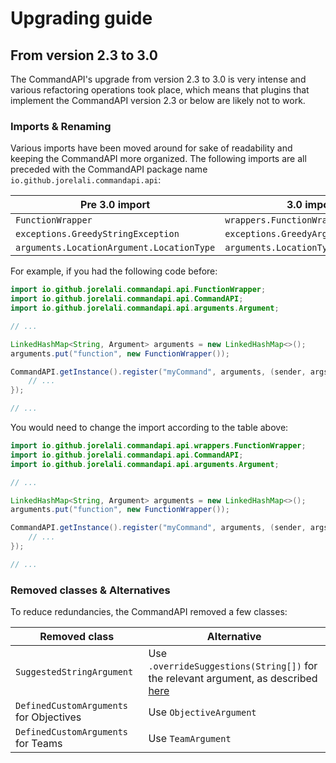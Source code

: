 # Upgrading guide

## From version 2.3 to 3.0

The CommandAPI's upgrade from version 2.3 to 3.0 is very intense and various refactoring operations took place, which means that plugins that implement the CommandAPI version 2.3 or below are likely not to work.

### Imports & Renaming

Various imports have been moved around for sake of readability and keeping the CommandAPI more organized. The following imports are all preceded with the CommandAPI package name `io.github.jorelali.commandapi.api`:

| Pre 3.0 import                            | 3.0 import                           |
| ----------------------------------------- | ------------------------------------ |
| `FunctionWrapper`                         | `wrappers.FunctionWrapper`           |
| `exceptions.GreedyStringException`        | `exceptions.GreedyArgumentException` |
| `arguments.LocationArgument.LocationType` | `arguments.LocationType`             |

For example, if you had the following code before:

```java
import io.github.jorelali.commandapi.api.FunctionWrapper;
import io.github.jorelali.commandapi.api.CommandAPI;
import io.github.jorelali.commandapi.api.arguments.Argument;

// ...

LinkedHashMap<String, Argument> arguments = new LinkedHashMap<>();
arguments.put("function", new FunctionWrapper());

CommandAPI.getInstance().register("myCommand", arguments, (sender, args) -> {
    // ...
});

// ...
```

You would need to change the import according to the table above:

```java
import io.github.jorelali.commandapi.api.wrappers.FunctionWrapper;
import io.github.jorelali.commandapi.api.CommandAPI;
import io.github.jorelali.commandapi.api.arguments.Argument;

// ...

LinkedHashMap<String, Argument> arguments = new LinkedHashMap<>();
arguments.put("function", new FunctionWrapper());

CommandAPI.getInstance().register("myCommand", arguments, (sender, args) -> {
    // ...
});

// ...
```

### Removed classes & Alternatives

To reduce redundancies, the CommandAPI removed a few classes:

| Removed class                           | Alternative                                                  |
| --------------------------------------- | ------------------------------------------------------------ |
| `SuggestedStringArgument`               | Use `.overrideSuggestions(String[])` for the relevant argument, as described [here](./arguments.html#arguments-with-overrideable-suggestions) |
| `DefinedCustomArguments` for Objectives | Use `ObjectiveArgument`                                      |
| `DefinedCustomArguments` for Teams      | Use `TeamArgument`                                           |

